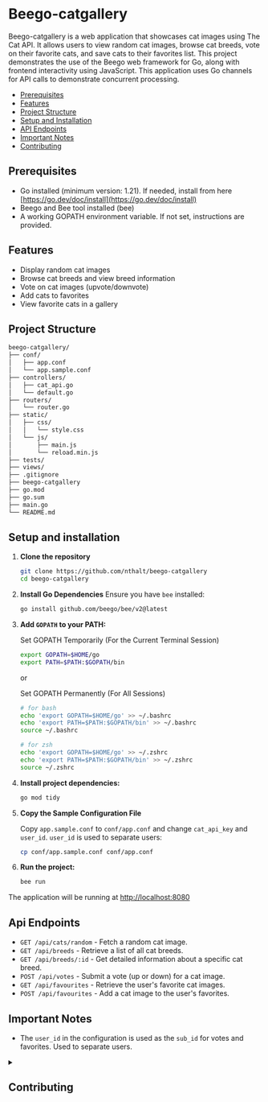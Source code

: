 # Beego-catgallery

Beego-catgallery is a web application that showcases cat images using The Cat API. It allows users to view random cat images, browse cat breeds, vote on their favorite cats, and save cats to their favorites list. This project demonstrates the use of the Beego web framework for Go, along with frontend interactivity using JavaScript.
This application uses Go channels for API calls to demonstrate concurrent processing.

- [Prerequisites](#prerequisites)
- [Features](#features)
- [Project Structure](#project-structure)
- [Setup and Installation](#setup-and-installation)
- [API Endpoints](#api-endpoints)
- [Important Notes](#important-notes)
- [Contributing](#contributing)

## Prerequisites

- Go installed (minimum version: 1.21). If needed, install from here [https://go.dev/doc/install](https://go.dev/doc/install)
- Beego and Bee tool installed (bee)
- A working GOPATH environment variable. If not set, instructions are provided.

## Features

- Display random cat images
- Browse cat breeds and view breed information
- Vote on cat images (upvote/downvote)
- Add cats to favorites
- View favorite cats in a gallery

## Project Structure

```bash
beego-catgallery/
├── conf/
│   ├── app.conf
│   └── app.sample.conf
├── controllers/
│   ├── cat_api.go
│   └── default.go
├── routers/
│   └── router.go
├── static/
│   ├── css/
│   │   └── style.css
│   └── js/
│       ├── main.js
│       └── reload.min.js
├── tests/
├── views/
├── .gitignore
├── beego-catgallery
├── go.mod
├── go.sum
├── main.go
└── README.md

```

## Setup and installation

1. **Clone the repository**

   ```sh
   git clone https://github.com/nthalt/beego-catgallery
   cd beego-catgallery
   ```

2. **Install Go Dependencies**
   Ensure you have `bee` installed:

   ```sh
   go install github.com/beego/bee/v2@latest
   ```

3. **Add `GOPATH` to your PATH:**

   Set GOPATH Temporarily (For the Current Terminal Session)

   ```sh
   export GOPATH=$HOME/go
   export PATH=$PATH:$GOPATH/bin
   ```

   or

   Set GOPATH Permanently (For All Sessions)

   ```sh
   # for bash
   echo 'export GOPATH=$HOME/go' >> ~/.bashrc
   echo 'export PATH=$PATH:$GOPATH/bin' >> ~/.bashrc
   source ~/.bashrc
   ```

   ```sh
   # for zsh
   echo 'export GOPATH=$HOME/go' >> ~/.zshrc
   echo 'export PATH=$PATH:$GOPATH/bin' >> ~/.zshrc
   source ~/.zshrc
   ```

4. **Install project dependencies:**

   ```bash
   go mod tidy
   ```

5. **Copy the Sample Configuration File**

   Copy `app.sample.conf` to `conf/app.conf` and change `cat_api_key` and `user_id`. `user_id` is used to separate users:

   ```bash
   cp conf/app.sample.conf conf/app.conf
   ```

6. **Run the project:**

   ```sh
   bee run
   ```

The application will be running at [http://localhost:8080](http://localhost:8080)

## Api Endpoints

- `GET /api/cats/random` - Fetch a random cat image.
- `GET /api/breeds` - Retrieve a list of all cat breeds.
- `GET /api/breeds/:id` - Get detailed information about a specific cat breed.
- `POST /api/votes` - Submit a vote (up or down) for a cat image.
- `GET /api/favourites` - Retrieve the user's favorite cat images.
- `POST /api/favourites` - Add a cat image to the user's favorites.

## Important Notes

- The `user_id` in the configuration is used as the `sub_id` for votes and favorites. Used to separate users.

<details>
<summary>

## Contributing

</summary>

We welcome contributions to this project. To ensure a smooth collaboration, please follow these guidelines:

1. **Fork the Repository**: Start by forking the repository on GitHub.

2. **Clone the Repository**: Clone your forked repository to your local machine using:

   ```bash
   git clone https://github.com/nthalt/beego-catgallery
   ```

3. **Create a Branch**: Create a new branch for your feature or bug fix:

   ```bash
   git checkout -b feature-or-bugfix-description
   ```

4. **Make Changes**: Implement your changes in the codebase. Ensure your code adheres to the project's coding standards and includes appropriate tests.

5. **Commit Changes**: Commit your changes with a clear and descriptive commit message:

   ```bash
   git add .
   git commit -m "Description of the feature or bug fix"
   ```

6. **Push to GitHub**: Push your branch to your forked repository on GitHub:

   ```bash
   git push origin feature-or-bugfix-description
   ```

7. **Create a Pull Request**: Go to the original repository on GitHub and create a pull request. Provide a clear and detailed description of your changes.

8. **Review Process**: Wait for the project maintainers to review your pull request. Be prepared to make any necessary changes based on feedback.

Thank you for your contributions! Your help is greatly appreciated.

</details>

